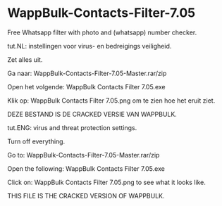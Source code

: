 # WappBulk-Contacts-Filter-7.05

Free Whatsapp filter with photo and (whatsapp) number checker.

tut.NL:
instellingen voor virus- en bedreigings veiligheid.

Zet alles uit.

Ga naar: WappBulk-Contacts-Filter-7.05-Master.rar/zip

Open het volgende: WappBulk Contacts Filter 7.05.exe

Klik op: WappBulk Contacts Filter 7.05.png om te zien hoe het eruit ziet.


DEZE BESTAND IS DE CRACKED VERSIE VAN WAPPBULK.

tut.ENG:
virus and threat protection settings.

Turn off everything.

Go to: WappBulk-Contacts-Filter-7.05-Master.rar/zip

Open the following: WappBulk Contacts Filter 7.05.exe

Click on: WappBulk Contacts Filter 7.05.png to see what it looks like.


THIS FILE IS THE CRACKED VERSION OF WAPPBULK.

